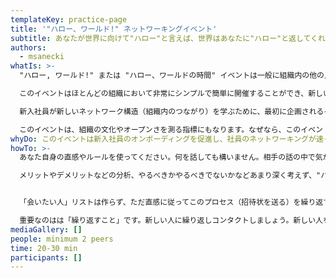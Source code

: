 ```yaml
---
templateKey: practice-page
title: '"ハロー、ワールド!" ネットワーキングイベント'
subtitle: あなたが世界に向けて"ハロー"と言えば、世界はあなたに"ハロー"と返してくれる
authors:
  - msanecki
whatIs: >-
  "ハロー, ワールド!" または "ハロー、ワールドの時間" イベントは一般に組織内の他の人と出会うのに役立つピア・ツー・ピアのイベントです。

  このイベントはほとんどの組織において非常にシンプルで簡単に開催することができ、新しい仲間との基本的なネットワーキング活動をかんたんにします。

  新入社員が新しいネットワーク構造（組織内のつながり）を学ぶために、最初に企画されるイベントでもあります。

  このイベントは、組織の文化やオープンさを測る指標にもなります。なぜなら、このイベントは組織にまだ慣れていない人向けのイベントであり、もし「ハロー、ワールド！」イベントの実施が難しいのであれば、それは組織がオープンでなく、つながりが希薄なことを示すかもしれないからです。
whyDo: このイベントは新入社員のオンボーディングを促進し、社員のネットワーキングが速く行われ、より良い仕事体験につながるでしょう。
howTo: >-
  あなた自身の直感やルールを使ってください。何を話しても構いません。相手の話の中で気がついたあなたにとって重要なことや興味のあることでもよいでしょう。

  メリットやデメリットなどの分析、やるべきかやるべきでないかなどあまり深く考えず、"ハロー、ワールド"ミーティングの招待状を送って、あなたがその人に会って雑談したいとか、ある具体的なトピックを話したいなどと説明しましょう。


  「会いたい人」リストは作らず、ただ直感に従ってこのプロセス（招待状を送る）を繰り返すことで、ネットワークを大きくするのです。

  重要なのはは「繰り返すこと」です。新しい人に繰り返しコンタクトしましょう。新しい人を含むネットワークの拡大を止めてはいけません。
mediaGallery: []
people: minimum 2 peers
time: 20-30 min
participants: []
---
```

